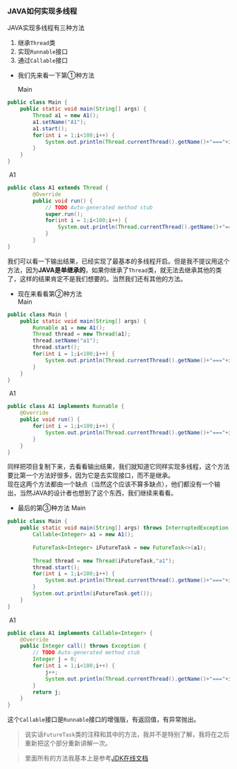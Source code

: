 ### JAVA如何实现多线程
JAVA实现多线程有三种方法
1. 继承`Thread`类
2. 实现`Runnable`接口
3. 通过`Callable`接口

- 我们先来看一下第①种方法

  Main
```java
public class Main {
	public static void main(String[] args) {
		Thread a1 = new A1();
		a1.setName("A1");
		a1.start();
		for(int i = 1;i<100;i++) {
			System.out.println(Thread.currentThread().getName()+"==="+i);
		}
	}
}

```
​	A1
```java
public class A1 extends Thread {
        @Override
        public void run() {
            // TODO Auto-generated method stub
            super.run();
            for(int i = 1;i<100;i++) {
                System.out.println(Thread.currentThread().getName()+"==="+i);
            }
        }
}
```
我们可以看一下输出结果，已经实现了最基本的多线程开启。但是我不提议用这个方法，因为**JAVA是单继承的**，如果你继承了`Thread`类，就无法去继承其他的类了，这样的结果肯定不是我们想要的。当然我们还有其他的方法。

- 现在来看看第②种方法<br>
Main
```java
public class Main {
	public static void main(String[] args) {
		Runnable a1 = new A1();
		Thread thread = new Thread(a1);
		thread.setName("a1");
		thread.start();
		for(int i = 1;i<100;i++) {
			System.out.println(Thread.currentThread().getName()+"==="+i);
		}
	}
}
```
​		A1
```java
public class A1 implements Runnable {
	@Override
	public void run() {
		for(int i = 1;i<100;i++) {
			System.out.println(Thread.currentThread().getName()+"==="+i);
		}
	}
}
```
同样把项目复制下来，去看看输出结果，我们就知道它同样实现多线程，这个方法要比第一个方法好很多，因为它是去实现接口，而不是继承。<br>
现在这两个方法都由一个缺点（当然这个应该不算多缺点），他们都没有一个输出，当然JAVA的设计者也想到了这个东西，我们继续来看看。

- 最后的第③种方法
Main
```java
public class Main {
	public static void main(String[] args) throws InterruptedException, ExecutionException {
		Callable<Integer> a1 = new A1();
		
		FutureTask<Integer> iFutureTask = new FutureTask<>(a1);
		
		Thread thread = new Thread(iFutureTask,"a1");
		thread.start();
		for(int i = 1;i<100;i++) {
			System.out.println(Thread.currentThread().getName()+"==="+i);
		}
		System.out.println(iFutureTask.get());
	}
}
```
​		A1
```java
public class A1 implements Callable<Integer> {
	@Override
	public Integer call() throws Exception {
		// TODO Auto-generated method stub
		Integer j = 0;
		for(int i = 1;i<100;i++) {
			j++;
			System.out.println(Thread.currentThread().getName()+"==="+i);
		}
		return j;
	}
}
```
这个`Callable`接口是`Runnable`接口的增强版，有返回值，有异常抛出。


> 说实话`FutureTask`类的注释和其中的方法，我并不是特别了解，我将在之后重新把这个部分重新讲解一次。

> 里面所有的方法我基本上是参考[JDK在线文档](http://itmyhome.com/java-api/)